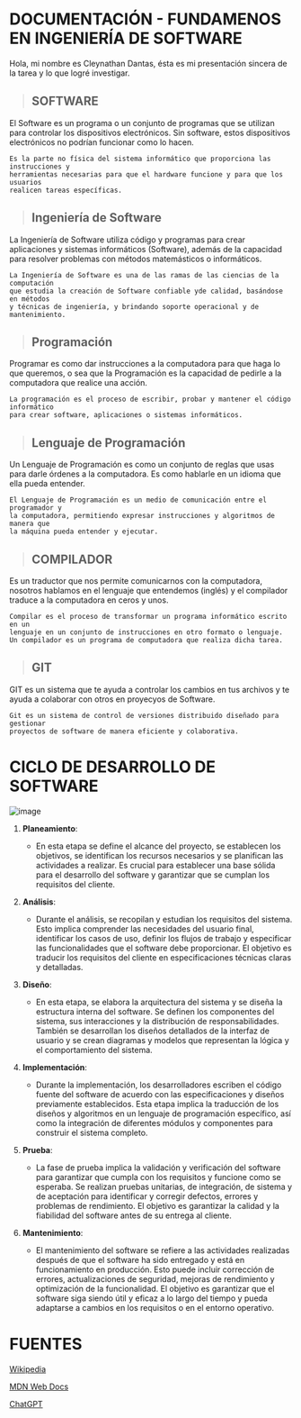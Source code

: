 # ****DOCUMENTACIÓN - FUNDAMENOS EN INGENIERÍA DE SOFTWARE****
Hola, mi nombre es Cleynathan Dantas, ésta es mi presentación sincera de la tarea y lo que logré investigar.


> ## SOFTWARE

El Software es un programa o un conjunto de programas que se utilizan para controlar los dispositivos electrónicos. Sin software, estos dispositivos electrónicos no podrían funcionar como lo hacen.

```
Es la parte no física del sistema informático que proporciona las instrucciones y
herramientas necesarias para que el hardware funcione y para que los usuarios
realicen tareas específicas.
```


> ## Ingeniería de Software

La Ingeniería de Software utiliza código y programas para crear aplicaciones y sistemas informáticos (Software), además de la capacidad para resolver problemas con métodos matemásticos o informáticos.

```
La Ingeniería de Software es una de las ramas de las ciencias de la computación
que estudia la creación de Software confiable yde calidad, basándose en métodos
y técnicas de ingeniería, y brindando soporte operacional y de mantenimiento.
```


> ## Programación

Programar es como dar instrucciones a la computadora para que haga lo que queremos, o sea que la Programación es la capacidad de pedirle a la computadora que realice una acción.

```
La programación es el proceso de escribir, probar y mantener el código informático
para crear software, aplicaciones o sistemas informáticos.
```


> ## Lenguaje de Programación

Un Lenguaje de Programación es como un conjunto de reglas que usas para darle órdenes a la computadora. Es como hablarle en un idioma que ella pueda entender.
```
El Lenguaje de Programación es un medio de comunicación entre el programador y
la computadora, permitiendo expresar instrucciones y algoritmos de manera que
la máquina pueda entender y ejecutar.
```


> ## COMPILADOR

Es un traductor que nos permite comunicarnos con la computadora, nosotros hablamos en el lenguaje que entendemos (inglés) y el compilador traduce a la computadora en ceros y unos.

```
Compilar es el proceso de transformar un programa informático escrito en un
lenguaje en un conjunto de instrucciones en otro formato o lenguaje.
Un compilador es un programa de computadora que realiza dicha tarea.
```

> ## GIT

GIT es un sistema que te ayuda a controlar los cambios en tus archivos y te ayuda a colaborar con otros en proyecyos de Software.

```
Git es un sistema de control de versiones distribuido diseñado para gestionar
proyectos de software de manera eficiente y colaborativa.
```


# ****CICLO DE DESARROLLO DE SOFTWARE****
![image](https://github.com/ClechoPola/ISW-Notas/assets/159574425/6571d961-1c3a-4386-b742-36b036ee8b49)


1. **Planeamiento**:
   - En esta etapa se define el alcance del proyecto, se establecen los objetivos, se identifican los recursos necesarios y se planifican las actividades a realizar. Es crucial para establecer una base sólida para el desarrollo del software y garantizar que se cumplan los requisitos del cliente.

2. **Análisis**:
   - Durante el análisis, se recopilan y estudian los requisitos del sistema. Esto implica comprender las necesidades del usuario final, identificar los casos de uso, definir los flujos de trabajo y especificar las funcionalidades que el software debe proporcionar. El objetivo es traducir los requisitos del cliente en especificaciones técnicas claras y detalladas.

3. **Diseño**:
   - En esta etapa, se elabora la arquitectura del sistema y se diseña la estructura interna del software. Se definen los componentes del sistema, sus interacciones y la distribución de responsabilidades. También se desarrollan los diseños detallados de la interfaz de usuario y se crean diagramas y modelos que representan la lógica y el comportamiento del sistema.

4. **Implementación**:
   - Durante la implementación, los desarrolladores escriben el código fuente del software de acuerdo con las especificaciones y diseños previamente establecidos. Esta etapa implica la traducción de los diseños y algoritmos en un lenguaje de programación específico, así como la integración de diferentes módulos y componentes para construir el sistema completo.

5. **Prueba**:
   - La fase de prueba implica la validación y verificación del software para garantizar que cumpla con los requisitos y funcione como se esperaba. Se realizan pruebas unitarias, de integración, de sistema y de aceptación para identificar y corregir defectos, errores y problemas de rendimiento. El objetivo es garantizar la calidad y la fiabilidad del software antes de su entrega al cliente.

6. **Mantenimiento**:
   - El mantenimiento del software se refiere a las actividades realizadas después de que el software ha sido entregado y está en funcionamiento en producción. Esto puede incluir corrección de errores, actualizaciones de seguridad, mejoras de rendimiento y optimización de la funcionalidad. El objetivo es garantizar que el software siga siendo útil y eficaz a lo largo del tiempo y pueda adaptarse a cambios en los requisitos o en el entorno operativo.

# FUENTES
[Wikipedia](https://www.google.com/url?sa=t&rct=j&q=&esrc=s&source=web&cd=&ved=2ahUKEwi6mdDXtq6EAxXAmpUCHYskA0UQFnoECBgQAQ&url=https%3A%2F%2Fes.wikipedia.org%2Fwiki%2FWikipedia%3APortada&usg=AOvVaw0zouH1UjUhn3vheQK4UipU&opi=89978449)

[MDN Web Docs](https://www.google.com/url?sa=t&rct=j&q=&esrc=s&source=web&cd=&cad=rja&uact=8&ved=2ahUKEwjT8o_JuK6EAxVJpJUCHVCUARQQFnoECAYQAQ&url=https%3A%2F%2Fdeveloper.mozilla.org%2F&usg=AOvVaw2SKyx0njvBQRAGWeriS8JP&opi=89978449)

[ChatGPT](https://chat.openai.com/auth/login)
